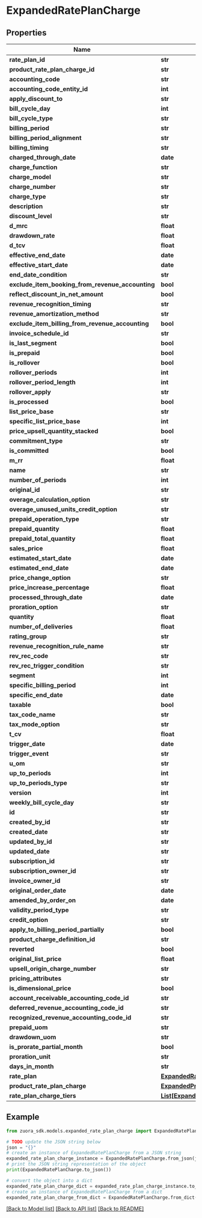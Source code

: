 # ExpandedRatePlanCharge


## Properties

Name | Type | Description | Notes
------------ | ------------- | ------------- | -------------
**rate_plan_id** | **str** |  | [optional] 
**product_rate_plan_charge_id** | **str** |  | [optional] 
**accounting_code** | **str** |  | [optional] 
**accounting_code_entity_id** | **int** |  | [optional] 
**apply_discount_to** | **str** |  | [optional] 
**bill_cycle_day** | **int** |  | [optional] 
**bill_cycle_type** | **str** |  | [optional] 
**billing_period** | **str** |  | [optional] 
**billing_period_alignment** | **str** |  | [optional] 
**billing_timing** | **str** |  | [optional] 
**charged_through_date** | **date** |  | [optional] 
**charge_function** | **str** |  | [optional] 
**charge_model** | **str** |  | [optional] 
**charge_number** | **str** |  | [optional] 
**charge_type** | **str** |  | [optional] 
**description** | **str** |  | [optional] 
**discount_level** | **str** |  | [optional] 
**d_mrc** | **float** |  | [optional] 
**drawdown_rate** | **float** |  | [optional] 
**d_tcv** | **float** |  | [optional] 
**effective_end_date** | **date** |  | [optional] 
**effective_start_date** | **date** |  | [optional] 
**end_date_condition** | **str** |  | [optional] 
**exclude_item_booking_from_revenue_accounting** | **bool** |  | [optional] 
**reflect_discount_in_net_amount** | **bool** |  | [optional] 
**revenue_recognition_timing** | **str** |  | [optional] 
**revenue_amortization_method** | **str** |  | [optional] 
**exclude_item_billing_from_revenue_accounting** | **bool** |  | [optional] 
**invoice_schedule_id** | **str** |  | [optional] 
**is_last_segment** | **bool** |  | [optional] 
**is_prepaid** | **bool** |  | [optional] 
**is_rollover** | **bool** |  | [optional] 
**rollover_periods** | **int** |  | [optional] 
**rollover_period_length** | **int** |  | [optional] 
**rollover_apply** | **str** |  | [optional] 
**is_processed** | **bool** |  | [optional] 
**list_price_base** | **str** |  | [optional] 
**specific_list_price_base** | **int** |  | [optional] 
**price_upsell_quantity_stacked** | **bool** |  | [optional] 
**commitment_type** | **str** |  | [optional] 
**is_committed** | **bool** |  | [optional] 
**m_rr** | **float** |  | [optional] 
**name** | **str** |  | [optional] 
**number_of_periods** | **int** |  | [optional] 
**original_id** | **str** |  | [optional] 
**overage_calculation_option** | **str** |  | [optional] 
**overage_unused_units_credit_option** | **str** |  | [optional] 
**prepaid_operation_type** | **str** |  | [optional] 
**prepaid_quantity** | **float** |  | [optional] 
**prepaid_total_quantity** | **float** |  | [optional] 
**sales_price** | **float** |  | [optional] 
**estimated_start_date** | **date** |  | [optional] 
**estimated_end_date** | **date** |  | [optional] 
**price_change_option** | **str** |  | [optional] 
**price_increase_percentage** | **float** |  | [optional] 
**processed_through_date** | **date** |  | [optional] 
**proration_option** | **str** |  | [optional] 
**quantity** | **float** |  | [optional] 
**number_of_deliveries** | **float** |  | [optional] 
**rating_group** | **str** |  | [optional] 
**revenue_recognition_rule_name** | **str** |  | [optional] 
**rev_rec_code** | **str** |  | [optional] 
**rev_rec_trigger_condition** | **str** |  | [optional] 
**segment** | **int** |  | [optional] 
**specific_billing_period** | **int** |  | [optional] 
**specific_end_date** | **date** |  | [optional] 
**taxable** | **bool** |  | [optional] 
**tax_code_name** | **str** |  | [optional] 
**tax_mode_option** | **str** |  | [optional] 
**t_cv** | **float** |  | [optional] 
**trigger_date** | **date** |  | [optional] 
**trigger_event** | **str** |  | [optional] 
**u_om** | **str** |  | [optional] 
**up_to_periods** | **int** |  | [optional] 
**up_to_periods_type** | **str** |  | [optional] 
**version** | **int** |  | [optional] 
**weekly_bill_cycle_day** | **str** |  | [optional] 
**id** | **str** |  | [optional] 
**created_by_id** | **str** |  | [optional] 
**created_date** | **str** |  | [optional] 
**updated_by_id** | **str** |  | [optional] 
**updated_date** | **str** |  | [optional] 
**subscription_id** | **str** |  | [optional] 
**subscription_owner_id** | **str** |  | [optional] 
**invoice_owner_id** | **str** |  | [optional] 
**original_order_date** | **date** |  | [optional] 
**amended_by_order_on** | **date** |  | [optional] 
**validity_period_type** | **str** |  | [optional] 
**credit_option** | **str** |  | [optional] 
**apply_to_billing_period_partially** | **bool** |  | [optional] 
**product_charge_definition_id** | **str** |  | [optional] 
**reverted** | **bool** |  | [optional] 
**original_list_price** | **float** |  | [optional] 
**upsell_origin_charge_number** | **str** |  | [optional] 
**pricing_attributes** | **str** |  | [optional] 
**is_dimensional_price** | **bool** |  | [optional] 
**account_receivable_accounting_code_id** | **str** |  | [optional] 
**deferred_revenue_accounting_code_id** | **str** |  | [optional] 
**recognized_revenue_accounting_code_id** | **str** |  | [optional] 
**prepaid_uom** | **str** |  | [optional] 
**drawdown_uom** | **str** |  | [optional] 
**is_prorate_partial_month** | **bool** |  | [optional] 
**proration_unit** | **str** |  | [optional] 
**days_in_month** | **str** |  | [optional] 
**rate_plan** | [**ExpandedRatePlan**](ExpandedRatePlan.md) |  | [optional] 
**product_rate_plan_charge** | [**ExpandedProductRatePlanCharge**](ExpandedProductRatePlanCharge.md) |  | [optional] 
**rate_plan_charge_tiers** | [**List[ExpandedRatePlanChargeTier]**](ExpandedRatePlanChargeTier.md) |  | [optional] 

## Example

```python
from zuora_sdk.models.expanded_rate_plan_charge import ExpandedRatePlanCharge

# TODO update the JSON string below
json = "{}"
# create an instance of ExpandedRatePlanCharge from a JSON string
expanded_rate_plan_charge_instance = ExpandedRatePlanCharge.from_json(json)
# print the JSON string representation of the object
print(ExpandedRatePlanCharge.to_json())

# convert the object into a dict
expanded_rate_plan_charge_dict = expanded_rate_plan_charge_instance.to_dict()
# create an instance of ExpandedRatePlanCharge from a dict
expanded_rate_plan_charge_from_dict = ExpandedRatePlanCharge.from_dict(expanded_rate_plan_charge_dict)
```
[[Back to Model list]](../README.md#documentation-for-models) [[Back to API list]](../README.md#documentation-for-api-endpoints) [[Back to README]](../README.md)


